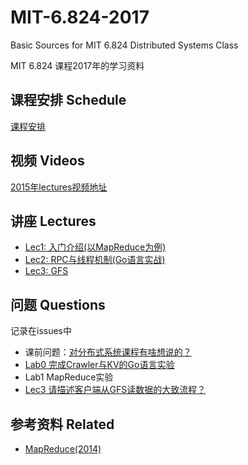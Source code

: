 # MIT-6.824-2017
Basic Sources for MIT 6.824 Distributed Systems Class

MIT 6.824 课程2017年的学习资料

## 课程安排 Schedule

[课程安排](https://pdos.csail.mit.edu/6.824/schedule.html)

## 视频 Videos

[2015年lectures视频地址](https://www.youtube.com/playlist?list=PLkcQbKbegkMqiWf7nF8apfMRL4P4sw8UL)

## 讲座 Lectures

- [Lec1: 入门介绍(以MapReduce为例)](https://github.com/chaozh/MIT-6.824-2017/issues/2)
- [Lec2: RPC与线程机制(Go语言实战)](https://github.com/chaozh/MIT-6.824-2017/issues/3)
- [Lec3: GFS](https://github.com/chaozh/MIT-6.824-2017/issues/6)

## 问题 Questions

记录在issues中

- 课前问题：[对分布式系统课程有啥想说的？](https://github.com/chaozh/MIT-6.824-2017/issues/1)
- [Lab0 完成Crawler与KV的Go语言实验](https://github.com/chaozh/MIT-6.824-2017/issues/4)
- Lab1 MapReduce实验
- [Lec3 请描述客户端从GFS读数据的大致流程？](https://github.com/chaozh/MIT-6.824-2017/issues/6)

## 参考资料 Related

- [MapReduce(2014)](https://pdos.csail.mit.edu/6.824/papers/mapreduce.pdf)
